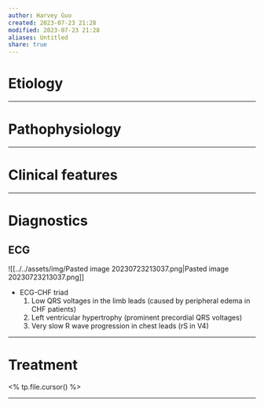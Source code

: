 ```yaml
---
author: Harvey Guo
created: 2023-07-23 21:28
modified: 2023-07-23 21:28
aliases: Untitled
share: true
---
```

# Etiology


---
# Pathophysiology


---
# Clinical features


---
# Diagnostics
## ECG
![[../../assets/img/Pasted image 20230723213037.png|Pasted image 20230723213037.png]]
- ECG-CHF triad
	1. Low QRS voltages in the limb leads (caused by peripheral edema in CHF patients)
	2. Left ventricular hypertrophy (prominent precordial QRS voltages)
	3. Very slow R wave progression in chest leads (rS in V4)

---
# Treatment
<% tp.file.cursor() %>

---
